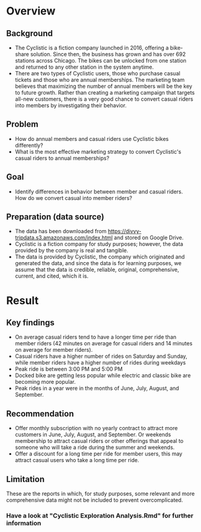 # Overview

## Background
* The Cyclistic is a fiction company launched in 2016, offering a bike-share solution. Since then, the business has grown and has over 692 stations across Chicago. The bikes can be unlocked from one station and returned to any other station in the system anytime.
* There are two types of Cyclistic users, those who purchase casual tickets and those who are annual memberships. The marketing team believes that maximizing the number of annual members will be the key to future growth. Rather than creating a marketing campaign that targets all-new customers, there is a very good chance to convert casual riders into members by investigating their behavior.

## Problem
* How do annual members and casual riders use Cyclistic bikes differently? 
* What is the most effective marketing strategy to convert Cyclistic's casual riders to annual memberships?

## Goal
* Identify differences in behavior between member and casual riders. How do we convert casual into member riders?

## Preparation (data source)
* The data has been downloaded from https://divvy-tripdata.s3.amazonaws.com/index.html and stored on Google Drive.
* Cyclistic is a fiction company for study purposes; however, the data provided by the company is real and tangible.
* The data is provided by Cyclistic, the company which originated and generated the data, and since the data is for learning purposes, we assume that the data is credible, reliable, original, comprehensive, current, and cited, which it is.


# Result
## Key findings
* On average casual riders tend to have a longer time per ride than member riders (42 minutes on average for casual riders and 14 minutes on average for member riders).
* Casual riders have a higher number of rides on Saturday and Sunday, while member riders have a higher number of rides during weekdays
* Peak ride is between 3:00 PM and 5:00 PM
* Docked bike are getting less popular while electric and classic bike are becoming more popular.
* Peak rides in a year were in the months of June, July, August, and September.

## Recommendation
* Offer monthly subscription with no yearly contract to attract more customers in June, July, August, and September. Or weekends membership to attract casual riders or other offerings that appeal to someone who will take a ride during the summer and weekends.
* Offer a discount for a long time per ride for member users, this may attract casual users who take a long time per ride.

## Limitation
These are the reports in which, for study purposes, some relevant and more comprehensive data might not be included to prevent overcomplicated.

### Have a look at "Cyclistic Exploration Analysis.Rmd" for further information

